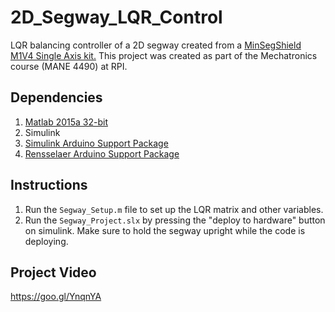 # 2D_Segway_LQR_Control
LQR balancing controller of a 2D segway created from a [MinSegShield M1V4 Single Axis kit.](https://minseg.com/collections/minseg-kits/products/minsegshield-m1v3-2-single-axis-minseg-uno-mega-due-compatible) This project was created as part of the Mechatronics course (MANE 4490) at RPI.
## Dependencies
1. [Matlab 2015a 32-bit](https://www.mathworks.com/downloads/web_downloads/download_release?release=R2015a)
2. Simulink
3. [Simulink Arduino Support Package](https://www.mathworks.com/hardware-support/arduino-simulink.html)
4. [Rensselaer Arduino Support Package](https://www.mathworks.com/matlabcentral/fileexchange/62702-rensselaer-arduino-support-package-library--rasplib-)
## Instructions
1. Run the ``` Segway_Setup.m ``` file to set up the LQR matrix and other variables.
2. Run the ``` Segway_Project.slx ``` by pressing the "deploy to hardware" button on simulink. Make sure to hold the segway upright while the code is deploying.
## Project Video
https://goo.gl/YnqnYA
